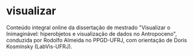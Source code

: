 # visualizar
Conteúdo integral online da dissertação de mestrado "Visualizar o Inimaginável: hiperobjetos e visualização de dados no Antropoceno", conduzida por Rodolfo Almeida no PPGD-UFRJ, com orientação de Doris Kosminsky (LabVis-UFRJ).
